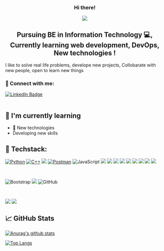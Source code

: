 <div id ="header" align="center">

  ### Hi there!  
</div>
<div id ="header" align = "center">
  <img src="https://media.giphy.com/media/qgQUggAC3Pfv687qPC/giphy.gif">
</div>
<h2 align="center">
Pursuing BE in Information Technology 💻, Currently learning web development, DevOps, New technologies !
</h2> 

I like to solve real life problems, develope new projects, Collobarate with new people, open to learn new things

### 🤝 Connect with me:
<div id="badges">
  <a href="https://www.linkedin.com/in/aditya-paranjape9249">
  <img src="https://img.shields.io/badge/LinkedIn-blue?style=for-the-badge&logo=linkedin&logoColor=white" alt="LinkedIn Badge"/>
</a>
</div>
<div id='badges'>
  <img src="https://komarev.com/ghpvc/?username=adityaparanjape24&style=flat-square&color=blue" alt=""/>
</div>
</br>

## 🌱 I'm currently learning

- 📱 New technologies
- Developing new skills

## 💼 Techstack:

[![Python](https://img.shields.io/badge/python-blue?style=for-the-badge&logo=python&logoColor=white)](https://python.org)
[![C++](https://img.shields.io/badge/C%2B%2B-blue?style=for-the-badge&logo=C%2B%2B&logoColor=white)]()
![](https://img.shields.io/badge/code-AWS-informational?style=flat&logo=react&color=61DAFB)
[![Postman](https://img.shields.io/badge/postman-orange?style=for-the-badge&logo=postman&logoColor=black)](https://www.postman.com/)
![JavaScript](https://img.shields.io/badge/javascript-%23323330.svg?style=for-the-badge&logo=javascript&logoColor=%23F7DF1E)
![](https://img.shields.io/badge/Code-NodeJS-informational?style=flat&logo=react&color=61DAFB)
![](https://img.shields.io/badge/Code-ExpressJS-informational?style=flat&logo=react&color=61DAFB)
![](https://img.shields.io/badge/Code-Docker-informational?style=flat&logo=react&color=61DAFB)
![](https://img.shields.io/badge/Code-Bootstrap-informational?style=flat&logo=react&color=61DAFB)
![](https://img.shields.io/badge/Code-MongoDB-informational?style=flat&logo=react&color=61DAFB)
![](https://img.shields.io/badge/Code-SQL-informational?style=flat&logo=react&color=61DAFB)
![](https://img.shields.io/badge/Code-Linux-informational?style=flat&logo=react&color=61DAFB)
![](https://img.shields.io/badge/Code-HTML5-informational?style=flat&logo=HTML5&color=E34F26)
![](https://img.shields.io/badge/Code-SQLite-informational?style=flat&logo=SQLite&color=003B57)

</br>

![Bootstrap](https://img.shields.io/badge/bootstrap-%23563D7C.svg?style=for-the-badge&logo=bootstrap&logoColor=white)
![](https://img.shields.io/badge/Style-CSS3-informational?style=flat&logo=CSS3&color=1572B6)
![GitHub](https://img.shields.io/badge/github-%23121011.svg?style=for-the-badge&logo=github&logoColor=white)

</br>

![](https://img.shields.io/badge/Tools-Git-informational?style=flat&logo=Git&color=F05032)
![](https://img.shields.io/badge/Tools-GitHub-informational?style=flat&logo=GitHub&color=181717)


## 📈 GitHub Stats 

[![Anurag's github stats](https://github-readme-stats.vercel.app/api?username=adityaparanjape24)](https://github.com/adityaparanjape24)

[![Top Langs](https://github-readme-stats.vercel.app/api/top-langs/?username=adityaparanjape24&layout=compact)](https://github.com/adityaparanjape24)





